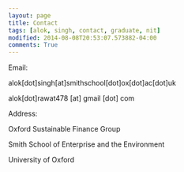 ```yaml
---
layout: page
title: Contact
tags: [alok, singh, contact, graduate, nit]
modified: 2014-08-08T20:53:07.573882-04:00
comments: True
---
```


Email:  

alok[dot]singh[at]smithschool[dot]ox[dot]ac[dot]uk

alok[dot]rawat478 [at] gmail [dot] com  

Address:  

Oxford Sustainable Finance Group

Smith School of Enterprise and the Environment

University of Oxford
